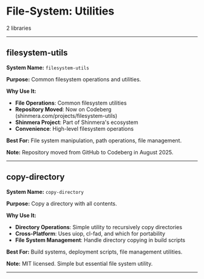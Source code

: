 # File-System: Utilities

2 libraries

---

## filesystem-utils

**System Name:** `filesystem-utils`

**Purpose:** Common filesystem operations and utilities.

**Why Use It:**
- **File Operations**: Common filesystem utilities
- **Repository Moved**: Now on Codeberg (shinmera.com/projects/filesystem-utils)
- **Shinmera Project**: Part of Shinmera's ecosystem
- **Convenience**: High-level filesystem operations

**Best For:** File system manipulation, path operations, file management.

**Note:** Repository moved from GitHub to Codeberg in August 2025.

---


## copy-directory

**System Name:** `copy-directory`

**Purpose:** Copy a directory with all contents.

**Why Use It:**
- **Directory Operations**: Simple utility to recursively copy directories
- **Cross-Platform**: Uses uiop, cl-fad, and which for portability
- **File System Management**: Handle directory copying in build scripts

**Best For:** Build systems, deployment scripts, file management utilities.

**Note:** MIT licensed. Simple but essential file system utility.

---


